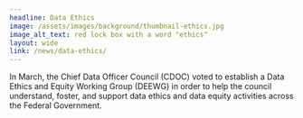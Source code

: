 ```yaml
---
headline: Data Ethics
image: /assets/images/background/thumbnail-ethics.jpg
image_alt_text: red lock box with a word "ethics"
layout: wide
link: /news/data-ethics/
---
```

In March, the Chief Data Officer Council (CDOC) voted to establish a Data Ethics and Equity Working Group (DEEWG) in order to help the council understand, foster, and support data ethics and data equity activities across the Federal Government.
